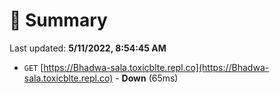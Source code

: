 # 📖 Summary
Last updated: **5/11/2022, 8:54:45 AM**

- `GET` [https://Bhadwa-sala.toxicblte.repl.co](https://Bhadwa-sala.toxicblte.repl.co) - **Down** (65ms)
